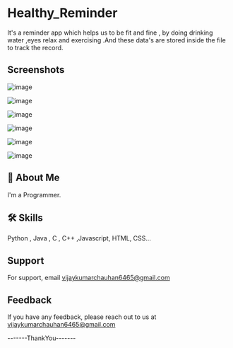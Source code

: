 # Healthy_Reminder
It's a reminder app which helps us to be fit and fine , by doing drinking water ,eyes relax  and exercising .And these data's are stored inside the file to track the record.

## Screenshots
![image](https://user-images.githubusercontent.com/89354259/189180998-f3e08733-7148-4c76-847e-4c49616e5cba.png)

![image](https://user-images.githubusercontent.com/89354259/189181006-6529750f-967c-4ac0-a437-7a549297fb51.png)

![image](https://user-images.githubusercontent.com/89354259/189181014-b5bd7420-1d88-4ebe-9e6b-4e78cc1856be.png)

![image](https://user-images.githubusercontent.com/89354259/189181023-732f25fe-dd4d-4b3c-886f-3ddbd094363f.png)

![image](https://user-images.githubusercontent.com/89354259/189181040-faafd5d1-1adb-4bf2-810f-9d9acab02d76.png)

![image](https://user-images.githubusercontent.com/89354259/189181059-92b2c42b-07d8-4832-aad3-f1b7af027e06.png)


## 🚀 About Me
I'm a Programmer.



## 🛠 Skills
Python , Java , C , C++ ,Javascript, HTML, CSS...



    
## Support

For support, email vijaykumarchauhan6465@gmail.com 

## Feedback

If you have any feedback, please reach out to us at vijaykumarchauhan6465@gmail.com


-------ThankYou-------
